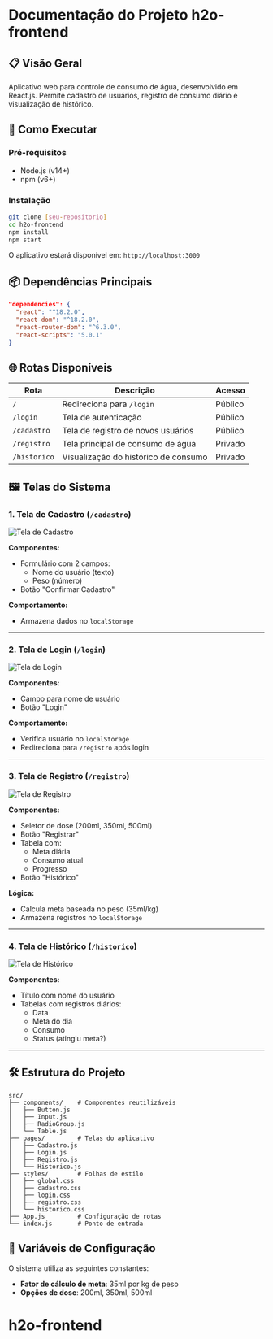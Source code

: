 # Documentação do Projeto h2o-frontend

## 📋 Visão Geral
Aplicativo web para controle de consumo de água, desenvolvido em React.js. Permite cadastro de usuários, registro de consumo diário e visualização de histórico.

## 🚀 Como Executar

### Pré-requisitos
- Node.js (v14+)
- npm (v6+)

### Instalação
```bash
git clone [seu-repositorio]
cd h2o-frontend
npm install
npm start
```

O aplicativo estará disponível em: `http://localhost:3000`

## 📦 Dependências Principais
```json
"dependencies": {
  "react": "^18.2.0",
  "react-dom": "^18.2.0",
  "react-router-dom": "^6.3.0",
  "react-scripts": "5.0.1"
}
```

## 🌐 Rotas Disponíveis

| Rota          | Descrição                              | Acesso       |
|---------------|----------------------------------------|-------------|
| `/`           | Redireciona para `/login`              | Público     |
| `/login`      | Tela de autenticação                   | Público     |
| `/cadastro`   | Tela de registro de novos usuários     | Público     |
| `/registro`   | Tela principal de consumo de água      | Privado     |
| `/historico`  | Visualização do histórico de consumo   | Privado     |

## 🖼️ Telas do Sistema

### 1. Tela de Cadastro (`/cadastro`)
![Tela de Cadastro](https://via.placeholder.com/400x600?text=Tela+de+Cadastro)

**Componentes:**
- Formulário com 2 campos:
  - Nome do usuário (texto)
  - Peso (número)
- Botão "Confirmar Cadastro"

**Comportamento:**
- Armazena dados no `localStorage`

---

### 2. Tela de Login (`/login`)
![Tela de Login](https://via.placeholder.com/400x600?text=Tela+de+Login)

**Componentes:**
- Campo para nome de usuário
- Botão "Login"

**Comportamento:**
- Verifica usuário no `localStorage`
- Redireciona para `/registro` após login

---

### 3. Tela de Registro (`/registro`)
![Tela de Registro](https://via.placeholder.com/400x600?text=Tela+de+Registro)

**Componentes:**
- Seletor de dose (200ml, 350ml, 500ml)
- Botão "Registrar"
- Tabela com:
  - Meta diária
  - Consumo atual
  - Progresso
- Botão "Histórico"

**Lógica:**
- Calcula meta baseada no peso (35ml/kg)
- Armazena registros no `localStorage`

---

### 4. Tela de Histórico (`/historico`)
![Tela de Histórico](https://via.placeholder.com/400x600?text=Tela+de+Historico)

**Componentes:**
- Título com nome do usuário
- Tabelas com registros diários:
  - Data
  - Meta do dia
  - Consumo
  - Status (atingiu meta?)

---

## 🛠️ Estrutura do Projeto
```
src/
├── components/    # Componentes reutilizáveis
│   ├── Button.js
│   ├── Input.js
│   ├── RadioGroup.js
│   └── Table.js
├── pages/         # Telas do aplicativo
│   ├── Cadastro.js
│   ├── Login.js
│   ├── Registro.js
│   └── Historico.js
├── styles/        # Folhas de estilo
│   ├── global.css
│   ├── cadastro.css
│   ├── login.css
│   ├── registro.css
│   └── historico.css
├── App.js         # Configuração de rotas
└── index.js       # Ponto de entrada
```

## 🔧 Variáveis de Configuração
O sistema utiliza as seguintes constantes:
- **Fator de cálculo de meta**: 35ml por kg de peso
- **Opções de dose**: 200ml, 350ml, 500ml
# h2o-frontend
